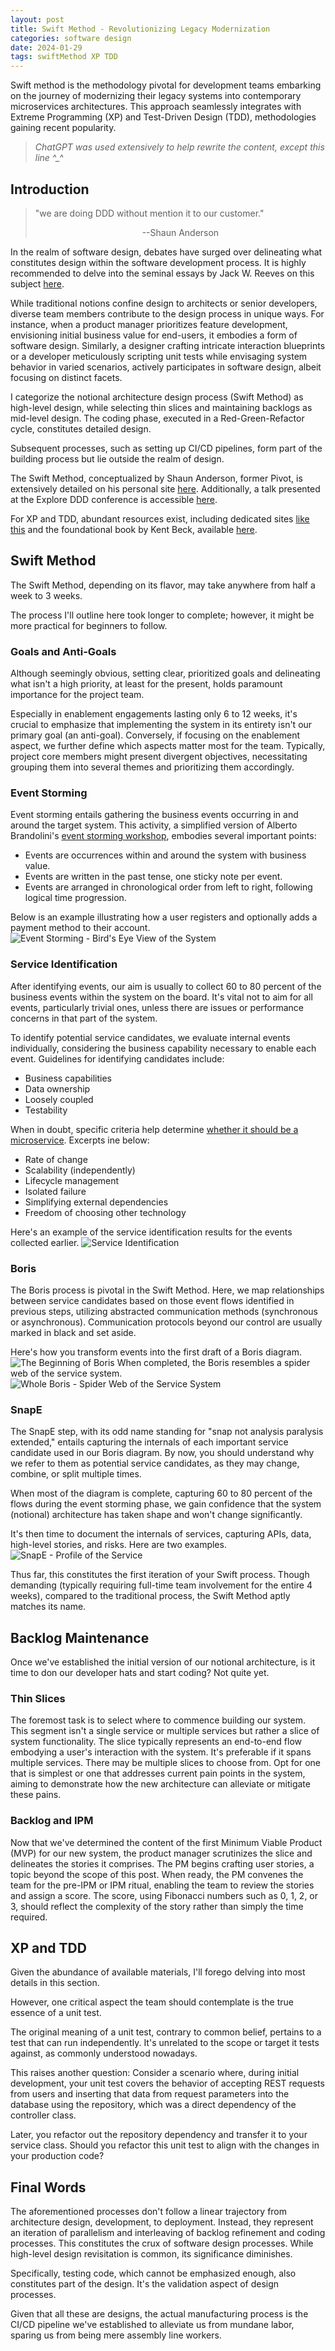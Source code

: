 ```yaml
---
layout: post
title: Swift Method - Revolutionizing Legacy Modernization
categories: software design
date: 2024-01-29
tags: swiftMethod XP TDD
---
```


Swift method is the methodology pivotal for development teams embarking on the journey of modernizing their legacy systems into contemporary microservices architectures. This approach seamlessly integrates with Extreme Programming (XP) and Test-Driven Design (TDD), methodologies gaining recent popularity.


> _ChatGPT was used extensively to help rewrite the content, except this line ^\_^_


## Introduction

> "we are doing DDD without mention it to our customer."
>
> <p style="text-align: center;">--Shaun Anderson</p>

In the realm of software design, debates have surged over delineating what constitutes design within the software development process. It is highly recommended to delve into the seminal essays by Jack W. Reeves on this subject [here](https://www.developerdotstar.com/mag/articles/reeves_design_main.html).

While traditional notions confine design to architects or senior developers, diverse team members contribute to the design process in unique ways. For instance, when a product manager prioritizes feature development, envisioning initial business value for end-users, it embodies a form of software design. Similarly, a designer crafting intricate interaction blueprints or a developer meticulously scripting unit tests while envisaging system behavior in varied scenarios, actively participates in software design, albeit focusing on distinct facets.

I categorize the notional architecture design process (Swift Method) as high-level design, while selecting thin slices and maintaining backlogs as mid-level design. The coding phase, executed in a Red-Green-Refactor cycle, constitutes detailed design.

Subsequent processes, such as setting up CI/CD pipelines, form part of the building process but lie outside the realm of design.

The Swift Method, conceptualized by Shaun Anderson, former Pivot, is extensively detailed on his personal site [here](https://www.swiftbird.us/the-swift-method). Additionally, a talk presented at the Explore DDD conference is accessible [here](https://youtu.be/7-fRtd8LUwA?si=06U1JYT-34fYJKOC).

For XP and TDD, abundant resources exist, including dedicated sites [like this](http://www.extremeprogramming.org/) and the foundational book by Kent Beck, available [here](https://a.co/d/6RMzF9I).

## Swift Method

The Swift Method, depending on its flavor, may take anywhere from half a week to 3 weeks.

The process I'll outline here took longer to complete; however, it might be more practical for beginners to follow.


### Goals and Anti-Goals

Although seemingly obvious, setting clear, prioritized goals and delineating what isn't a high priority, at least for the present, holds paramount importance for the project team.

Especially in enablement engagements lasting only 6 to 12 weeks, it's crucial to emphasize that implementing the system in its entirety isn't our primary goal (an anti-goal). Conversely, if focusing on the enablement aspect, we further define which aspects matter most for the team. Typically, project core members might present divergent objectives, necessitating grouping them into several themes and prioritizing them accordingly.

### Event Storming

Event storming entails gathering the business events occurring in and around the target system. This activity, a simplified version of Alberto Brandolini's [event storming workshop](https://www.eventstorming.com/), embodies several important points:

- Events are occurrences within and around the system with business value.
- Events are written in the past tense, one sticky note per event.
- Events are arranged in chronological order from left to right, following logical time progression.

Below is an example illustrating how a user registers and optionally adds a payment method to their account.
![Event Storming - Bird's Eye View of the System](/assets/images/event-storming.png)

### Service Identification

After identifying events, our aim is usually to collect 60 to 80 percent of the business events within the system on the board. It's vital not to aim for all events, particularly trivial ones, unless there are issues or performance concerns in that part of the system.

To identify potential service candidates, we evaluate internal events individually, considering the business capability necessary to enable each event. Guidelines for identifying candidates include:

- Business capabilities
- Data ownership
- Loosely coupled
- Testability

When in doubt, specific criteria help determine [whether it should be a microservice](https://tanzu.vmware.com/content/blog/should-that-be-a-microservice-keep-these-six-factors-in-mind). Excerpts ine below:

- Rate of change
- Scalability (independently)
- Lifecycle management
- Isolated failure
- Simplifying external dependencies
- Freedom of choosing other technology

Here's an example of the service identification results for the events collected earlier.
![Service Identification](/assets/images/service-identification.png)

### Boris

The Boris process is pivotal in the Swift Method. Here, we map relationships between service candidates based on those event flows identified in previous steps, utilizing abstracted communication methods (synchronous or asynchronous). Communication protocols beyond our control are usually marked in black and set aside.

Here's how you transform events into the first draft of a Boris diagram.
![The Beginning of Boris](/assets/images/boris-start.png)
When completed, the Boris resembles a spider web of the service system.
![Whole Boris - Spider Web of the Service System](/assets/images/boris-full.png)

### SnapE

The SnapE step, with its odd name standing for "snap not analysis paralysis extended," entails capturing the internals of each important service candidate used in our Boris diagram. By now, you should understand why we refer to them as potential service candidates, as they may change, combine, or split multiple times.

When most of the diagram is complete, capturing 60 to 80 percent of the flows during the event storming phase, we gain confidence that the system (notional) architecture has taken shape and won't change significantly.

It's then time to document the internals of services, capturing APIs, data, high-level stories, and risks. Here are two examples.
![SnapE - Profile of the Service](/assets/images/snape.png)

Thus far, this constitutes the first iteration of your Swift process. Though demanding (typically requiring full-time team involvement for the entire 4 weeks), compared to the traditional process, the Swift Method aptly matches its name.


## Backlog Maintenance

Once we've established the initial version of our notional architecture, is it time to don our developer hats and start coding? Not quite yet.

### Thin Slices

The foremost task is to select where to commence building our system. This segment isn't a single service or multiple services but rather a slice of system functionality. The slice typically represents an end-to-end flow embodying a user's interaction with the system. It's preferable if it spans multiple services. There may be multiple slices to choose from. Opt for one that is simplest or one that addresses current pain points in the system, aiming to demonstrate how the new architecture can alleviate or mitigate these pains.

### Backlog and IPM

Now that we've determined the content of the first Minimum Viable Product (MVP) for our new system, the product manager scrutinizes the slice and delineates the stories it comprises. The PM begins crafting user stories, a topic beyond the scope of this post. When ready, the PM convenes the team for the pre-IPM or IPM ritual, enabling the team to review the stories and assign a score. The score, using Fibonacci numbers such as 0, 1, 2, or 3, should reflect the complexity of the story rather than simply the time required.


## XP and TDD

Given the abundance of available materials, I'll forego delving into most details in this section.

However, one critical aspect the team should contemplate is the true essence of a unit test.

The original meaning of a unit test, contrary to common belief, pertains to a test that can run independently. It's unrelated to the scope or target it tests against, as commonly understood nowadays.

This raises another question: Consider a scenario where, during initial development, your unit test covers the behavior of accepting REST requests from users and inserting that data from request parameters into the database using the repository, which was a direct dependency of the controller class.

Later, you refactor out the repository dependency and transfer it to your service class. Should you refactor this unit test to align with the changes in your production code?

## Final Words

The aforementioned processes don't follow a linear trajectory from architecture design, development, to deployment. Instead, they represent an iteration of parallelism and interleaving of backlog refinement and coding processes. This constitutes the crux of software design processes. While high-level design revisitation is common, its significance diminishes.

Specifically, testing code, which cannot be emphasized enough, also constitutes part of the design. It's the validation aspect of design processes.

Given that all these are designs, the actual manufacturing process is the CI/CD pipeline we've established to alleviate us from mundane labor, sparing us from being mere assembly line workers.
